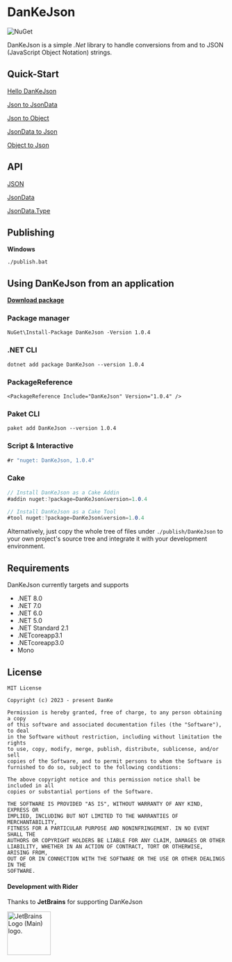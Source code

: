 # DanKeJson
![NuGet](https://img.shields.io/nuget/v/DanKeJson.svg)

DanKeJson is a simple *.Net* library to handle conversions from and to JSON (JavaScript Object Notation) strings.



## Quick-Start

[Hello DanKeJson](./Docs/DanKeJson.md)

[Json to JsonData](./Docs/QuickStart/Json2JsonData.md)

[Json to Object](./Docs/QuickStart/Json2Object.md)

[JsonData to Json](./Docs/QuickStart/JsonData2Json.md)

[Object to Json](./Docs/QuickStart/Object2Json.md)



## API

[JSON](./Docs/API/JSON.md)

[JsonData](./Docs/API/JsonData.md)

[JsonData.Type](./Docs/API/JsonData.Type.md)



## Publishing

**Windows**

```shell
./publish.bat
```



## Using DanKeJson from an application

**[Download package](https://www.nuget.org/api/v2/package/DanKeJson/1.0.4)**

### Package manager

```shell
NuGet\Install-Package DanKeJson -Version 1.0.4
```

### .NET CLI

```shell
dotnet add package DanKeJson --version 1.0.4
```

### PackageReference

```xaml
<PackageReference Include="DanKeJson" Version="1.0.4" />
```

### Paket CLI

```shell
paket add DanKeJson --version 1.0.4
```

### Script & Interactive

```c#
#r "nuget: DanKeJson, 1.0.4"
```

### Cake

```C#
// Install DanKeJson as a Cake Addin
#addin nuget:?package=DanKeJson&version=1.0.4

// Install DanKeJson as a Cake Tool
#tool nuget:?package=DanKeJson&version=1.0.4
```

Alternatively, just copy the whole tree of files under `./publish/DanKeJson` to your own project's source tree and integrate it with your development environment.



## Requirements

DanKeJson currently targets and supports

- .NET 8.0
- .NET 7.0
- .NET 6.0
- .NET 5.0
- .NET Standard 2.1
- .NETcoreapp3.1
- .NETcoreapp3.0
- Mono



## License

```
MIT License

Copyright (c) 2023 - present DanKe

Permission is hereby granted, free of charge, to any person obtaining a copy
of this software and associated documentation files (the "Software"), to deal
in the Software without restriction, including without limitation the rights
to use, copy, modify, merge, publish, distribute, sublicense, and/or sell
copies of the Software, and to permit persons to whom the Software is
furnished to do so, subject to the following conditions:

The above copyright notice and this permission notice shall be included in all
copies or substantial portions of the Software.

THE SOFTWARE IS PROVIDED "AS IS", WITHOUT WARRANTY OF ANY KIND, EXPRESS OR
IMPLIED, INCLUDING BUT NOT LIMITED TO THE WARRANTIES OF MERCHANTABILITY,
FITNESS FOR A PARTICULAR PURPOSE AND NONINFRINGEMENT. IN NO EVENT SHALL THE
AUTHORS OR COPYRIGHT HOLDERS BE LIABLE FOR ANY CLAIM, DAMAGES OR OTHER
LIABILITY, WHETHER IN AN ACTION OF CONTRACT, TORT OR OTHERWISE, ARISING FROM,
OUT OF OR IN CONNECTION WITH THE SOFTWARE OR THE USE OR OTHER DEALINGS IN THE
SOFTWARE.
```



#### Development with Rider

Thanks to **JetBrains** for supporting DanKeJson

<img src="https://resources.jetbrains.com/storage/products/company/brand/logos/jb_beam.png" alt="JetBrains Logo (Main) logo." width=100 height=100>
